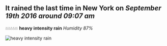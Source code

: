 ## It rained the last time in New York on *September 19th 2016 around 09:07 am*
💧💧💧💧💧💧💧  **heavy intensity rain** *Humidity 87%*

![heavy intensity rain](http://openweathermap.org/img/w/10d.png)
